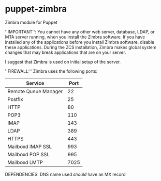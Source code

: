 puppet-zimbra
============

Zimbra module for Puppet

''IMPORTANT'': You cannot have any other web server, database, LDAP, or MTA 
server running, when you install the Zimbra software. If you have installed any 
of the applications before you install Zimbra software, disable these 
applications. During the ZCS installation, Zimbra makes global system 
changes that may break applications that are on your server. 

I suggest that Zimbra is used on initial setup of the server.

''FIREWALL:''
Zimbra uses the following ports:

| Service               | Port |
| --------------------- | ---- |
| Remote Queue Manager  | 22   |
| Postfix               | 25   |
| HTTP                  | 80   |
| POP3                  | 110  |
| IMAP                  | 143  |
| LDAP                  | 389  |
| HTTPS                 | 443  |
| Mailboxd IMAP SSL     | 993  |
| Mailboxd POP SSL      | 995  |
| Mailboxd LMTP         | 7025 |

DEPENDENCIES:
DNS name used _should_ have an MX record

